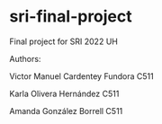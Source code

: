 # sri-final-project
Final project for SRI 2022 UH

Authors:

Victor Manuel Cardentey Fundora C511

Karla Olivera Hernández C511

Amanda González Borrell C511
